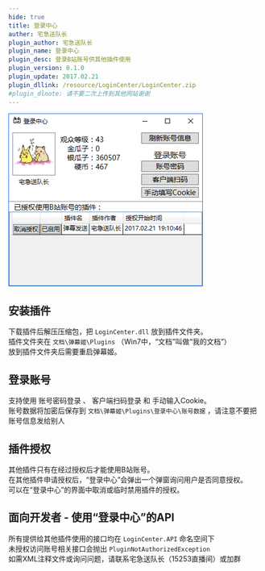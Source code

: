 ```yaml
---
hide: true
title: 登录中心
auther: 宅急送队长
plugin_author: 宅急送队长
plugin_name: 登录中心
plugin_desc: 登录B站账号供其他插件使用
plugin_version: 0.1.0
plugin_update: 2017.02.21
plugin_dllink: /resource/LoginCenter/LoginCenter.zip
#plugin_dlnote: 请不要二次上传到其他网站谢谢
---
```


![插件界面](/resource/LoginCenter/1.png "插件界面")

## 安装插件

下载插件后解压压缩包，把 `LoginCenter.dll` 放到插件文件夹。  
插件文件夹在 `文档\弹幕姬\Plugins` （Win7中，“文档”叫做“我的文档”）  
放到插件文件夹后需要重启弹幕姬。

## 登录账号

支持使用 账号密码登录 、 客户端扫码登录 和 手动输入Cookie。  
账号数据将加密后保存到 `文档\弹幕姬\Plugins\登录中心\账号数据` ，请注意不要把账号信息发给别人

## 插件授权

其他插件只有在经过授权后才能使用B站账号。  
在其他插件申请授权后，“登录中心”会弹出一个弹窗询问用户是否同意授权。  
可以在“登录中心”的界面中取消或临时禁用插件的授权。

## 面向开发者 - 使用“登录中心”的API

所有提供给其他插件使用的接口均在 `LoginCenter.API` 命名空间下  
未授权访问账号相关接口会抛出 `PluginNotAuthorizedException`  
如需XML注释文件或询问问题，请联系宅急送队长（15253直播间）或加群

